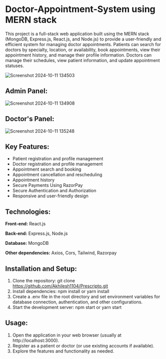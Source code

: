# Doctor-Appointment-System using MERN stack

This project is a full-stack web application built using the MERN stack (MongoDB, Express.js, React.js, and Node.js) to provide a user-friendly and efficient system for managing doctor appointments. Patients can search for doctors by specialty, location, or availability, book appointments, view their appointment history, and manage their profile information. Doctors can manage their schedules, view patient information, and update appointment statuses.


![Screenshot 2024-10-11 134503](https://github.com/user-attachments/assets/a3a254e3-a469-4f0a-a862-a2ce3c8fed26)

## Admin Panel:


![Screenshot 2024-10-11 134908](https://github.com/user-attachments/assets/2bc89681-3932-4937-b512-c01574b9e643)

## Doctor's Panel:


![Screenshot 2024-10-11 135248](https://github.com/user-attachments/assets/aec92537-bac2-4aae-bd55-1f36c6236c16)



## Key Features:

- Patient registration and profile management
- Doctor registration and profile management
- Appointment search and booking
- Appointment cancellation and rescheduling
- Appointment history
- Secure Payments Using RazorPay
- Secure Authentication and Authorization
- Responsive and user-friendly design


## Technologies:

**Front-end:** React.js

**Back-end:** Express.js, Node.js

**Database:** MongoDB

**Other dependencies:** Axios, Cors, Tailwind, Razorpay


## Installation and Setup:

1. Clone the repository: git clone https://github.com/Akhilesh1104/Prescripto.git
2. Install dependencies: npm install or yarn install
3. Create a .env file in the root directory and set environment variables for database connection, authentication, and other configurations.
4. Start the development server: npm start or yarn start

    
## Usage:

1. Open the application in your web browser (usually at http://localhost:3000).
2. Register as a patient or doctor (or use existing accounts if available).
3. Explore the features and functionality as needed.

